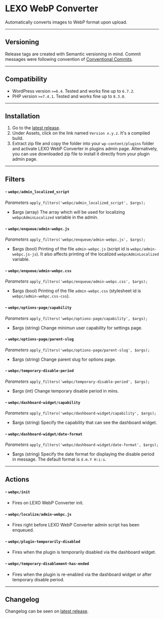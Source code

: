 # LEXO WebP Converter
Automatically converts images to WebP format upon upload.

---
## Versioning
Release tags are created with Semantic versioning in mind. Commit messages were following convention of [Conventional Commits](https://www.conventionalcommits.org/).

---
## Compatibility
- WordPress version `>=6.4`. Tested and works fine up to `6.7.2`.
- PHP version `>=7.4.1`. Tested and works fine up to `8.3.0`.

---
## Installation
1. Go to the [latest release](https://github.com/lexo-ch/webp-converter/releases/latest/).
2. Under Assets, click on the link named `Version x.y.z`. It's a compiled build.
3. Extract zip file and copy the folder into your `wp-content/plugins` folder and activate LEXO WebP Converter in plugins admin page. Alternatively, you can use downloaded zip file to install it directly from your plugin admin page.

---
## Filters
#### - `webpc/admin_localized_script`
*Parameters*
`apply_filters('webpc/admin_localized_script', $args);`
- $args (array) The array which will be used for localizing `webpcAdminLocalized` variable in the admin.

#### - `webpc/enqueue/admin-webpc.js`
*Parameters*
`apply_filters('webpc/enqueue/admin-webpc.js', $args);`
- $args (bool) Printing of the file `admin-webpc.js` (script id is `webpc/admin-webpc.js-js`). It also affects printing of the localized `webpcAdminLocalized` variable.

#### - `webpc/enqueue/admin-webpc.css`
*Parameters*
`apply_filters('webpc/enqueue/admin-webpc.css', $args);`
- $args (bool) Printing of the file `admin-webpc.css` (stylesheet id is `webpc/admin-webpc.css-css`).

#### - `webpc/options-page/capability`
*Parameters*
`apply_filters('webpc/options-page/capability', $args);`
- $args (string) Change minimun user capability for settings page.

#### - `webpc/options-page/parent-slug`
*Parameters*
`apply_filters('webpc/options-page/parent-slug', $args);`
- $args (string) Change parent slug for options page.

#### - `webpc/temporary-disable-period`
*Parameters*
`apply_filters('webpc/temporary-disable-period', $args);`
- $args (int) Change temporary disable period in mins.

#### - `webpc/dashboard-widget/capability`
*Parameters*
`apply_filters('webpc/dashboard-widget/capability', $args);`
- $args (string) Specify the capability that can see the dashboard widget.

#### - `webpc/dashboard-widget/date-format`
*Parameters*
`apply_filters('webpc/dashboard-widget/date-format', $args);`
- $args (string) Specify the date format for displaying the disable period in message. The default format is `d.m.Y H:i:s`.

---
## Actions
#### - `webpc/init`
- Fires on LEXO WebP Converter init.

#### - `webpc/localize/admin-webpc.js`
- Fires right before LEXO WebP Converter admin script has been enqueued.

#### - `webpc/plugin-temporarily-disabled`
- Fires when the plugin is temporarily disabled via the dashboard widget.

#### - `webpc/temporary-disablement-has-ended`
- Fires when the plugin is re-enabled via the dashboard widget or after temporary disable period.

---
## Changelog
Changelog can be seen on [latest release](https://github.com/lexo-ch/webp-converter/releases/latest/).
